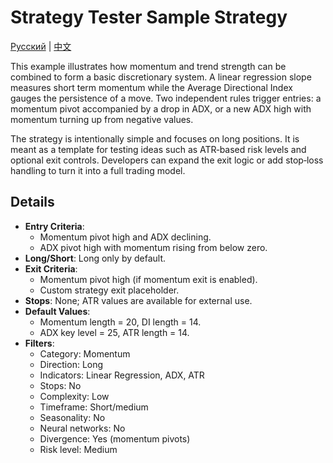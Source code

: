# Strategy Tester Sample Strategy
[Русский](README_ru.md) | [中文](README_cn.md)

This example illustrates how momentum and trend strength can be combined to
form a basic discretionary system. A linear regression slope measures short
term momentum while the Average Directional Index gauges the persistence of a
move. Two independent rules trigger entries: a momentum pivot accompanied by a
drop in ADX, or a new ADX high with momentum turning up from negative values.

The strategy is intentionally simple and focuses on long positions. It is meant
as a template for testing ideas such as ATR‑based risk levels and optional exit
controls. Developers can expand the exit logic or add stop‑loss handling to
turn it into a full trading model.

## Details

- **Entry Criteria**:
  - Momentum pivot high and ADX declining.
  - ADX pivot high with momentum rising from below zero.
- **Long/Short**: Long only by default.
- **Exit Criteria**:
  - Momentum pivot high (if momentum exit is enabled).
  - Custom strategy exit placeholder.
- **Stops**: None; ATR values are available for external use.
- **Default Values**:
  - Momentum length = 20, DI length = 14.
  - ADX key level = 25, ATR length = 14.
- **Filters**:
  - Category: Momentum
  - Direction: Long
  - Indicators: Linear Regression, ADX, ATR
  - Stops: No
  - Complexity: Low
  - Timeframe: Short/medium
  - Seasonality: No
  - Neural networks: No
  - Divergence: Yes (momentum pivots)
  - Risk level: Medium
